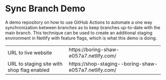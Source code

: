 # Sync Branch Demo

A demo repository on how to use GitHub Actions to automate a one way synchronization between branches as to keep branches up-to-date with the main branch. This technique can be used to create an additional staging environment in Netlify with feature flags, which is what this demo is doing.

<table>
  <tr>
    <td>URL to live website</td>
    <td>https://boring-shaw-e057a7.netlify.com/</td>
  </tr>
  <tr>
    <td>URL to staging site with shop flag enabled</td>
    <td>https://shop-staging--boring-shaw-e057a7.netlify.com/</td>
  </tr>
</table>
